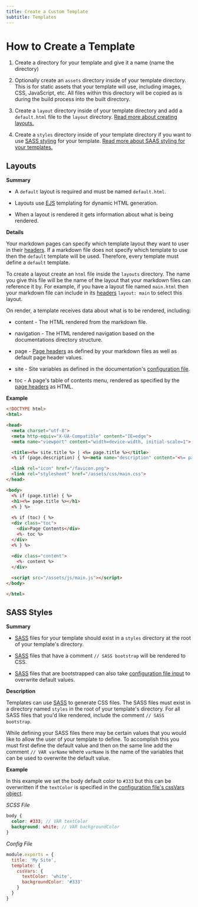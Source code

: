 ```yaml
---
title: Create a Custom Template
subtitle: Templates
---
```


# How to Create a Template

1. Create a directory for your template and give it a name (name the directory)

2. Optionally create an `assets` directory inside of your template directory. This is for static assets that your template will use, including images, CSS, JavaScript, etc. All files within this directory will be copied as is during the build process into the built directory.

2. Create a `layout` directory inside of your template directory and add a `default.html` file to the `layout` directory. [Read more about creating layouts.](#layouts)

3. Create a `styles` directory inside of your template directory if you want to use [SASS styling](https://www.npmjs.com/package/sass) for your template. [Read more about SAAS styling for your templates.](#sass-styles)

## Layouts

**Summary**

- A `default` layout is required and must be named `default.html`.

- Layouts use [EJS](https://www.npmjs.com/package/ejs) templating for dynamic HTML generation.

- When a layout is rendered it gets information about what is being rendered.

**Details**

Your markdown pages can specify which template layout they want to user in their [headers](../create-site/pages.md#headers). If a markdown file does not specify which template to use then the `default` template will be used. Therefore, every template must define a `default` template.

To create a layout create an `html` file inside the `layouts` directory. The name you give this file will be the name of the layout that your markdown files can reference it by. For example, if you have a layout file named `main.html` then your markdown file can include in its [headers](../create-site/pages.md#headers) `layout: main` to select this layout.

On render, a template receives data about what is to be rendered, including:

- content - The HTML rendered from the markdown file.

- navigation - The HTML rendered navigation based on the documentations directory structure.

- page - [Page headers](../create-site/pages.md#headers) as defined by your markdown files as well as default page header values.

- site - Site variables as defined in the documentation's [configuration file](../create-site/configuration.md).

- toc - A page's table of contents menu, rendered as specified by the [page headers](../create-site/pages.md#headers) as HTML.

**Example**

```html
<!DOCTYPE html>
<html>

<head>
  <meta charset="utf-8">
  <meta http-equiv="X-UA-Compatible" content="IE=edge">
  <meta name="viewport" content="width=device-width, initial-scale=1">

  <title><%= site.title %> | <%= page.title %></title>
  <% if (page.description) { %><meta name="description" content="<%= page.description %>"><% } %>

  <link rel="icon" href="/favicon.png">
  <link rel="stylesheet" href="/assets/css/main.css">
</head>

<body>
  <% if (page.title) { %>
  <h1><%= page.title %></h1>
  <% } %>
  
  <% if (toc) { %>
  <div class="toc">
    <div>Page Contents</div>
    <%- toc %>
  </div>
  <% } %>
  
  <div class="content">
    <%- content %>
  </div>

  <script src="/assets/js/main.js"></script>
</body>

</html>
```

## SASS Styles 

**Summary**

- [SASS](https://www.npmjs.com/package/sass) files for your template should exist in a `styles` directory at the root of your template's directory.

- [SASS](https://www.npmjs.com/package/sass) files that have a comment `// SASS bootstrap` will be rendered to CSS.

- [SASS](https://www.npmjs.com/package/sass) files that are bootstrapped can also take [configuration file input](../create-site/configuration.md) to overwrite default values.

**Description**

Templates can use [SASS](https://www.npmjs.com/package/sass) to generate CSS files. The SASS files must exist in a directory named `styles` in the root of your template's directory. For all SASS files that you'd like rendered, include the comment `// SASS bootstrap`.

While defining your SASS files there may be certain values that you would like to allow the user of your template to define. To accomplish this you must first define the default value and then on the same line add the comment `// VAR varName` where `varName` is the name of the variables that can be used to overwrite the default value.

**Example**

In this example we set the body default color to `#333` but this can be overwritten if the `textColor` is specified in the [configuration file's cssVars object](../create-site/configuration.md).

*SCSS File*

```scss
body {
  color: #333; // VAR textColor
  background: white; // VAR backgroundColor
}
```

*Config File*

```js
module.exports = {
  title: 'My Site',
  template: {
    cssVars: {
      textColor: 'white',
      backgroundColor: '#333'
    }
  }
}
```
